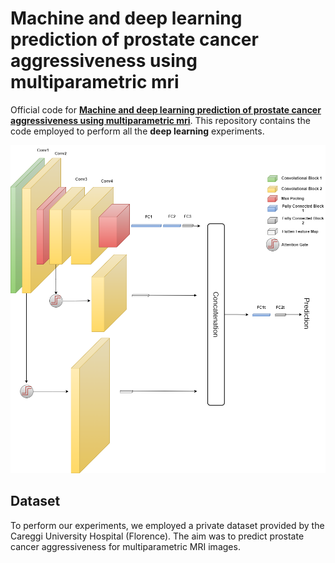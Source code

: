 # Machine and deep learning prediction of prostate cancer aggressiveness using multiparametric mri
Official code for [**Machine and deep learning prediction of prostate cancer aggressiveness using multiparametric mri**](https://www.frontiersin.org/journals/oncology/articles/10.3389/fonc.2021.802964/full). This repository contains the code employed to perform all the **deep learning** experiments.

![T2_net_attention](./img/T2_net_attention.png)

## Dataset
To perform our experiments, we employed a private dataset provided by the Careggi University Hospital (Florence). The aim was to predict prostate cancer aggressiveness for multiparametric MRI images.


